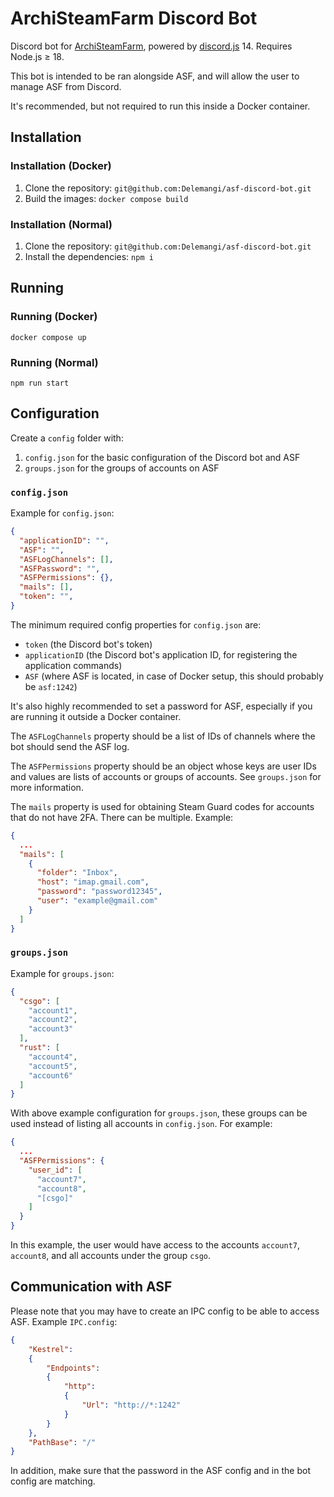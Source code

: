 # ArchiSteamFarm Discord Bot

Discord bot for [ArchiSteamFarm](https://github.com/JustArchiNET/ArchiSteamFarm), powered by [discord.js](https://github.com/discordjs/discord.js) 14. Requires Node.js ≥ 18.

This bot is intended to be ran alongside ASF, and will allow the user to manage ASF from Discord.

It's recommended, but not required to run this inside a Docker container.

## Installation

### Installation (Docker)

1. Clone the repository: `git@github.com:Delemangi/asf-discord-bot.git`
2. Build the images: `docker compose build`

### Installation (Normal)

1. Clone the repository: `git@github.com:Delemangi/asf-discord-bot.git`
2. Install the dependencies: `npm i`

## Running

### Running (Docker)

`docker compose up`

### Running (Normal)

`npm run start`

## Configuration

Create a `config` folder with:

1. `config.json` for the basic configuration of the Discord bot and ASF
2. `groups.json` for the groups of accounts on ASF

### `config.json`

Example for `config.json`:

```json
{
  "applicationID": "",
  "ASF": "",
  "ASFLogChannels": [],
  "ASFPassword": "",
  "ASFPermissions": {},
  "mails": [],
  "token": "",
}
```

The minimum required config properties for `config.json` are:

- `token` (the Discord bot's token)
- `applicationID` (the Discord bot's application ID, for registering the application commands)
- `ASF` (where ASF is located, in case of Docker setup, this should probably be `asf:1242`)

It's also highly recommended to set a password for ASF, especially if you are running it outside a Docker container.

The `ASFLogChannels` property should be a list of IDs of channels where the bot should send the ASF log.

The `ASFPermissions` property should be an object whose keys are user IDs and values are lists of accounts or groups of accounts. See `groups.json` for more information.

The `mails` property is used for obtaining Steam Guard codes for accounts that do not have 2FA. There can be multiple. Example:

```json
{
  ...
  "mails": [
    {
      "folder": "Inbox",
      "host": "imap.gmail.com",
      "password": "password12345",
      "user": "example@gmail.com"
    }
  ]
}
```

### `groups.json`

Example for `groups.json`:

```json
{
  "csgo": [
    "account1",
    "account2",
    "account3"
  ],
  "rust": [
    "account4",
    "account5",
    "account6"
  ]
}
```

With above example configuration for `groups.json`, these groups can be used instead of listing all accounts in `config.json`. For example:

```json
{
  ...
  "ASFPermissions": {
    "user_id": [
      "account7",
      "account8",
      "[csgo]"
    ]
  }
}
```

In this example, the user would have access to the accounts `account7`, `account8`, and all accounts under the group `csgo`.

## Communication with ASF

Please note that you may have to create an IPC config to be able to access ASF. Example `IPC.config`:

```json
{
    "Kestrel":
    {
        "Endpoints":
        {
            "http":
            {
                "Url": "http://*:1242"
            }
        }
    },
    "PathBase": "/"
}
```

In addition, make sure that the password in the ASF config and in the bot config are matching.
